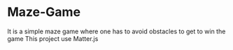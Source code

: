 # Maze-Game
It is a simple maze game where one has to avoid obstacles to get to win the game
This project use Matter.js  
